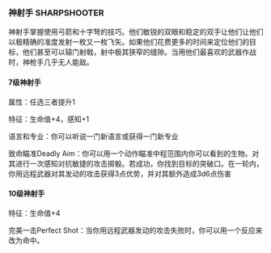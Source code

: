 ### 神射手	SHARPSHOOTER

​		神射手掌握使用弓箭和十字弩的技巧。他们敏锐的双眼和稳定的双手让他们让他们以极精确的准度发射一枚又一枚飞矢。如果他们花费更多的时间来定位他们的目标，他们甚至可以辕门射戟，射中极其狭窄的缝隙。当用他们最喜欢的武器作战时，神枪手几乎无人能敌。

#### 7级神射手

属性：任选三者提升1

特征：生命值+4，感知+1

语言和专业：你可以听说一门新语言或获得一门新专业

致命瞄准Deadly Aim：你可以用一个动作瞄准中程范围内你可以看到的生物。对其进行一次感知对抗敏捷的攻击掷骰。若成功，你找到目标的突破口。在一轮内，你用远程武器对其发动的攻击获得3点优势，并对其额外造成3d6点伤害

#### 10级神射手

特征：生命值+4

完美一击Perfect Shot：当你用远程武器发动的攻击失败时，你可以用一个反应来改为命中。